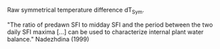 Raw symmetrical temperature difference dT<sub>Sym</sub>.

"The ratio of predawn SFI to midday SFI and the period between the two daily SFI maxima [...] can be used to characterize internal plant water balance."
Nadezhdina (1999)
